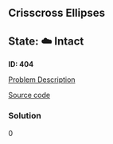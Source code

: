 ## Crisscross Ellipses

## State: :cloud: **Intact**

**ID: 404**

[Problem Description](https://projecteuler.net/problem=404)

[Source code](main.cpp)

### Solution
0